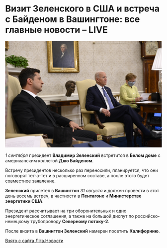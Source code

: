 <h1>Визит Зеленского в США и встреча с Байденом в Вашингтоне: все главные новости – LIVE</h1>
<img src="./Zelenskiy.jpeg" alt="" width=700>
<p> <i>1 сентября</i> президент <b>Владимир Зеленский</b> встретится в <b>Белом доме</b> с американским коллегой <b>Джо Байденом</b>.</p>
<p>Встречу президентов несколько раз переносили, планируется, что они поговорят тет-а-тет и в расширенном составе, а после этого будет совместное заявление.</p>
<p><b>Зеленский</b> прилетел в <b>Вашингтон</b> <i>31 августа</i> и должен провести в этот день восемь встреч, в частности в <b>Пентагоне</b> и <b>Министерстве энергетики США</b>.</p>  
<p>Президент рассчитывает на три оборонительных и одно энергетическое соглашения, а также на большой диспут по российско-немецкому трубопроводу <b>Северному потоку-2</b>.</p>
<p>После визита в <b>Вашингтон Зеленский</b> намерен посетить <b>Калифорнию</b>.</p>
<a href="https://news.liga.net/politics/chronicle/vizit-zelenskogo-v-ssha-i-vstrecha-s-baydenom-v-vashingtone-vse-glavnye-novosti-live">Взято с сайта Ліга.Новости</a>
